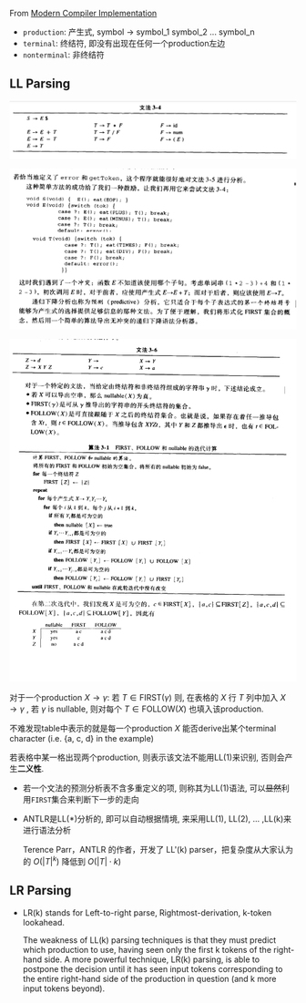 From [Modern Compiler Implementation](https://www.cs.princeton.edu/~appel/modern/)

- `production`: 产生式, symbol → symbol_1 symbol_2 ... symbol_n
- `terminal`: 终结符, 即没有出现在任何一个production左边
- `nonterminal`: 非终结符

## LL Parsing

![](static/rule.PNG)

![](static/predict.PNG)

![](static/algo.png)

对于一个production $X\rightarrow \gamma$: 若 $T\in \text{FIRST}(\gamma)$ 则, 在表格的 $X$ 行 $T$ 列中加入 $X\rightarrow \gamma$ , 若  $\gamma$ is nullable, 则对每个 $T\in \text{FOLLOW}(X)$ 也填入该production. 

不难发现table中表示的就是每一个production $X$ 能否derive出某个terminal character (i.e. {a, c, d} in the example)

若表格中某一格出现两个production, 则表示该文法不能用LL(1)来识别, 否则会产生**二义性**.

- 若一个文法的预测分析表不含多重定义的项, 则称其为LL(1)语法, 可以~~显然~~利用`FIRST`集合来判断下一步的走向

- ANTLR是LL(*)分析的, 即可以自动根据情境, 来采用LL(1), LL(2), ... ,LL(k)来进行语法分析

  Terence Parr，ANTLR 的作者，开发了 LL'(k) parser，把复杂度从大家认为的 $O(|T| ^ k)$ 降低到 $O(|T| \cdot k)$

## LR Parsing

- LR(k) stands for Left-to-right parse, Rightmost-derivation, k-token lookahead.

   The weakness of LL(k) parsing techniques is that they must predict which production to use, having seen only the first k tokens of the right-hand side. A more powerful technique, LR(k) parsing, is able to postpone the decision
   until it has seen input tokens corresponding to the entire right-hand side of the production in question (and k more input tokens beyond).



